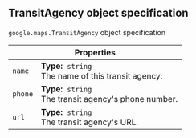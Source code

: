 <h2 id="TransitAgency"> TransitAgency object specification </h2><p>
<code><span itemprop="path">google.maps</span>.<span itemprop="name">TransitAgency</span></code>
object specification
</p><div class="devsite-table-wrapper"><table class="properties responsive" summary="interface TransitAgency - Properties">
<thead>
<tr><th colspan="2">Properties</th>
</tr></thead>
<tbody>
<tr>
<td><code><span>name</span></code></td>
<td><div><strong>Type:</strong>&nbsp; <code>string</code></div>
<div class="desc">The name of this transit agency.</div></td>
</tr>
<tr>
<td><code><span>phone</span></code></td>
<td><div><strong>Type:</strong>&nbsp; <code>string</code></div>
<div class="desc">The transit agency's phone number.</div></td>
</tr>
<tr>
<td><code><span>url</span></code></td>
<td><div><strong>Type:</strong>&nbsp; <code>string</code></div>
<div class="desc">The transit agency's URL.</div></td>
</tr>
</tbody>
</table></div>